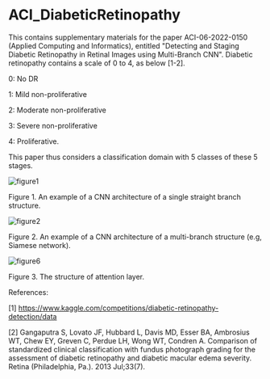 # ACI_DiabeticRetinopathy
This contains supplementary materials for the paper ACI-06-2022-0150 (Applied Computing and Informatics), entitled "Detecting and Staging Diabetic Retinopathy in Retinal Images using Multi-Branch CNN". Diabetic retinopathy contains a scale of 0 to 4, as below [1-2].

0: No DR

1: Mild non-proliferative

2: Moderate non-proliferative

3: Severe non-proliferative

4: Proliferative. 

This paper thus considers a classification domain with 5 classes of these 5 stages.

![figure1](https://user-images.githubusercontent.com/109519153/180480024-02e51f51-fb5c-4b79-bfc0-dcfc01e0a507.jpg)

Figure 1. An example of a CNN architecture of a single straight branch structure.

![figure2](https://user-images.githubusercontent.com/109519153/180488300-47965866-0ebc-4f24-86b5-cb72c32a22d6.jpg)

Figure 2. An example of a CNN architecture of a multi-branch structure (e.g, Siamese network).

![figure6](https://user-images.githubusercontent.com/109519153/180490026-26290062-2a49-462b-8f9a-1c4d49966b20.jpg)

Figure 3. The structure of attention layer.

References:

[1] https://www.kaggle.com/competitions/diabetic-retinopathy-detection/data

[2] Gangaputra S, Lovato JF, Hubbard L, Davis MD, Esser BA, Ambrosius WT, Chew EY, Greven C, Perdue LH, Wong WT, Condren A. Comparison of standardized clinical classification with fundus photograph grading for the assessment of diabetic retinopathy and diabetic macular edema severity. Retina (Philadelphia, Pa.). 2013 Jul;33(7).
